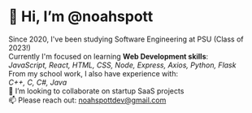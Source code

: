 # 👋 Hi, I’m @noahspott
Since 2020, I've been studying Software Engineering at PSU (Class of 2023!)
<br />
Currently I'm focused on learning **Web Development skills**:
<br />
    _JavaScript, React, HTML, CSS, Node, Express, Axios, Python, Flask_
<br />
From my school work, I also have experience with:
<br />
    _C++, C, C#, Java_
<br />
💞️ I’m looking to collaborate on startup SaaS projects
<br />
📫 Please reach out: noahspottdev@gmail.com
